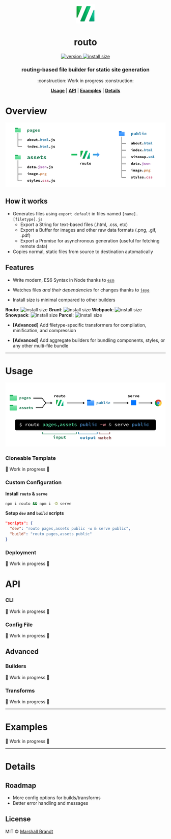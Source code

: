 <div align="center">
  <img src="https://github.com/marshallcb/routo/raw/main/docs/routo.png" alt="Routo" width="60" />
</div>

<h1 align="center">routo</h1>
<div align="center">
  <a href="https://npmjs.org/package/routo">
    <img src="https://badgen.net/npm/v/routo" alt="version" />
  </a>
  <a href="https://packagephobia.com/result?p=routo">
    <img src="https://badgen.net/packagephobia/install/routo" alt="install size" />
  </a>
</div>

<h3 align="center">routing-based file builder for static site generation</h3>

<p align="center">:construction: Work in progress :construction:</p>

<div align="center">
  <a href="#Usage"><b>Usage</b></a> | 
  <a href="#API"><b>API</b></a> | 
  <a href="#Examples"><b>Examples</b></a> | 
  <a href="#Details"><b>Details</b></a>
</div>

# Overview

![How routo works](https://github.com/marshallcb/routo/raw/main/docs/routo-build.png "How routo works")

## How it works

- Generates files using `export default` in files named `[name].[filetype].js`
  - Export a String for text-based files (.html, .css, etc)
  - Export a Buffer for images and other raw data formats (.png, .gif, .pdf)
  - Export a Promise for asynchronous generation (useful for fetching remote data)
- Copies normal, static files from source to destination automatically

## Features

- Write modern, ES6 Syntax in Node thanks to [`esm`](https://github.com/standard-things/esm)

- Watches files *and their dependencies* for changes thanks to [`jeye`](https://github.com/marshallcb/jeye)

- Install size is minimal compared to other builders

**Routo**: ![install size](https://badgen.net/packagephobia/install/routo/?label=&color=1A5) **Grunt**: ![install size](https://badgen.net/packagephobia/install/grunt/?label=&color=6A3) **Webpack**: ![install size](https://badgen.net/packagephobia/install/webpack/?label=&color=B71) **Snowpack**: ![install size](https://badgen.net/packagephobia/install/snowpack/?label=&color=B71) **Parcel**: ![install size](https://badgen.net/packagephobia/install/parcel/?label=&color=921) 

- **[Advanced]** Add filetype-specific transformers for compilation, minification, and compression

- **[Advanced]** Add aggregate builders for bundling components, styles, or any other multi-file bundle

---

# Usage

![Routo overview](https://github.com/marshallcb/routo/raw/main/docs/routo-overview.png "Routo overview")

### Cloneable Template

:construction: Work in progress :construction:

### Custom Configuration

**Install `routo` & `serve`**
```bash
npm i routo && npm i -D serve
```

**Setup `dev` and `build` scripts**

```json
"scripts": {
  "dev": "routo pages,assets public -w & serve public",
  "build": "routo pages,assets public"
}
```

### Deployment

:construction: Work in progress :construction:

# API

### CLI

:construction: Work in progress :construction:

### Config File

:construction: Work in progress :construction:

## Advanced

### Builders

:construction: Work in progress :construction:

### Transforms

:construction: Work in progress :construction:

---

# Examples

:construction: Work in progress :construction:

---

# Details

## Roadmap

- More config options for builds/transforms
- Better error handling and messages

## License

MIT © [Marshall Brandt](https://m4r.sh)
